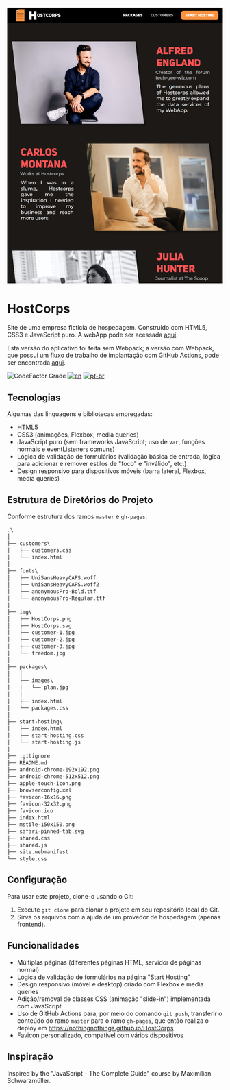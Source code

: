 ![HostCorps](/img/HostCorps.png)

# HostCorps

Site de uma empresa fictícia de hospedagem. Construído com HTML5, CSS3 e JavaScript puro. A webApp pode ser acessada [aqui](https://nothingnothings.github.io/HostCorps).

Esta versão do aplicativo foi feita sem Webpack; a versão com Webpack, que possui um fluxo de trabalho de implantação com GitHub Actions, pode ser encontrada [aqui](https://github.com/nothingnothings/HostCorpsWebpackVersion).

![CodeFactor Grade](https://img.shields.io/codefactor/grade/github/nothingnothings/HostCorps/master?style=flat-square)
[![en](https://img.shields.io/badge/lang-en-red.svg?style=flat-square)](https://github.com/nothingnothings/HostCorps)
[![pt-br](https://img.shields.io/badge/lang-pt--br-green.svg?style=flat-square)](https://github.com/nothingnothings/HostCorps/blob/master/README.pt-br.md)



## Tecnologias

Algumas das linguagens e bibliotecas empregadas:

- HTML5
- CSS3 (animações, Flexbox, media queries)
- JavaScript puro (sem frameworks JavaScript; uso de `var`, funções normais e eventListeners comuns)
- Lógica de validação de formulários (validação básica de entrada, lógica para adicionar e remover estilos de "foco" e "inválido", etc.)
- Design responsivo para dispositivos móveis (barra lateral, Flexbox, media queries)

## Estrutura de Diretórios do Projeto


Conforme estrutura dos ramos `master` e `gh-pages`:

```
.\
│
├── customers\
│   ├── customers.css
│   └── index.html
│
├── fonts\
│   ├── UniSansHeavyCAPS.woff
│   ├── UniSansHeavyCAPS.woff2
│   ├── anonymousPro-Bold.ttf
│   └── anonymousPro-Regular.ttf
│
├── img\
│   ├── HostCorps.png
│   ├── HostCorps.svg
│   ├── customer-1.jpg
│   ├── customer-2.jpg
│   ├── customer-3.jpg
│   └── freedom.jpg
│
├── packages\
│   │
│   ├── images\
│   │   └── plan.jpg
│   │
│   ├── index.html
│   └── packages.css
│
├── start-hosting\
│   ├── index.html
│   ├── start-hosting.css
│   └── start-hosting.js
│
├── .gitignore
├── README.md
├── android-chrome-192x192.png
├── android-chrome-512x512.png
├── apple-touch-icon.png
├── browserconfig.xml
├── favicon-16x16.png
├── favicon-32x32.png
├── favicon.ico
├── index.html
├── mstile-150x150.png
├── safari-pinned-tab.svg
├── shared.css
├── shared.js
├── site.webmanifest
└── style.css
```


## Configuração

Para usar este projeto, clone-o usando o Git:

1. Execute `git clone` para clonar o projeto em seu repositório local do Git.
2. Sirva os arquivos com a ajuda de um provedor de hospedagem (apenas frontend).

## Funcionalidades

- Múltiplas páginas (diferentes páginas HTML, servidor de páginas normal)
- Lógica de validação de formulários na página "Start Hosting"
- Design responsivo (móvel e desktop) criado com Flexbox e media queries
- Adição/removal de classes CSS (animação "slide-in") implementada com JavaScript
- Uso de GitHub Actions para, por meio do comando `git push`, transferir o conteúdo do ramo `master` para o ramo `gh-pages`, que então realiza o deploy em https://nothingnothings.github.io/HostCorps
- Favicon personalizado, compatível com vários dispositivos

## Inspiração

Inspired by the "JavaScript - The Complete Guide" course by Maximilian Schwarzmüller.
